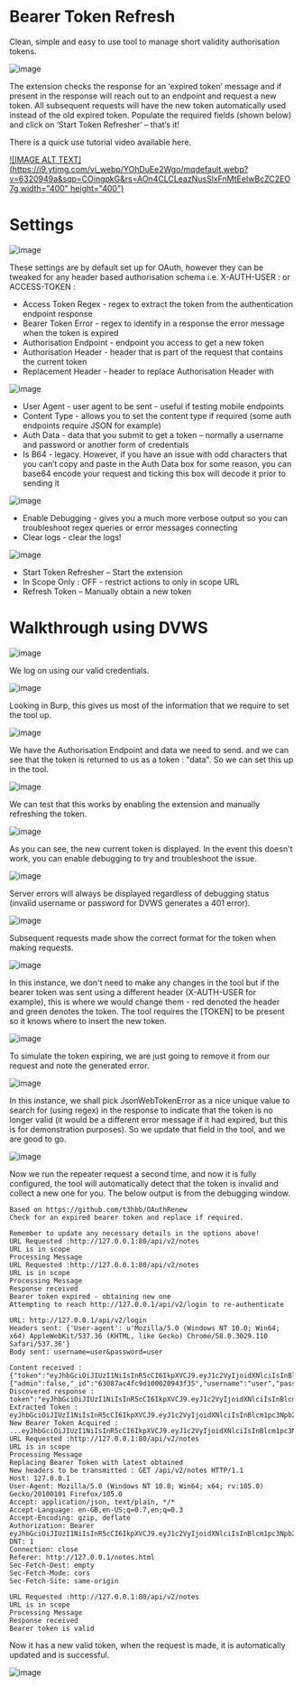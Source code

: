 # Bearer Token Refresh

 
Clean, simple and easy to use tool to manage short validity authorisation tokens.

![image](https://user-images.githubusercontent.com/110976090/188850493-57bcff7b-87c0-4e0e-a573-087d3bfc49ca.png)

The extension checks the response for an ‘expired token’ message and if present in the response will reach out to an endpoint and request a new token. All subsequent requests will have the new token automatically used instead of the old expired token. Populate the required fields (shown below) and click on ‘Start Token Refresher’ – that’s it!

There is a quick use tutorial video available here.

[![IMAGE ALT TEXT](https://i9.ytimg.com/vi_webp/YOhDuEe2Wgo/mqdefault.webp?v=6320949a&sqp=COingpkG&rs=AOn4CLCLeazNusSlxFnMtEeIwBcZC2EO7g width="400" height="400")](https://www.youtube.com/watch?v=YOhDuEe2Wgo "Bearer Token Refresh Quick Use Guide")

# Settings

![image](https://user-images.githubusercontent.com/110976090/188850663-65f4f1f7-c2f8-49c3-a89f-a74fb323483d.png)

These settings are by default set up for OAuth, however they can be tweaked for any header based authorisation schema i.e. X-AUTH-USER : or ACCESS-TOKEN : 

- Access Token Regex - regex to extract the token from the authentication endpoint response
- Bearer Token Error - regex to identify in a response the error message when the token is expired
- Authorisation Endpoint  - endpoint you access to get a new token 
- Authorisation Header - header that is part of the request that contains the current token
- Replacement Header - header to replace Authorisation Header with


![image](https://user-images.githubusercontent.com/110976090/188850742-662d23f4-afe4-40c1-844f-da93660cc7ba.png)


- User Agent - user agent to be sent - useful if testing mobile endpoints
- Content Type - allows you to set the content type if required (some auth endpoints require JSON for example)
- Auth Data - data that you submit to get a token – normally a username and password or another form of credentials
- Is B64 - legacy. However, if you have an issue with odd characters that you can’t copy and paste in the Auth Data box for some reason, you can base64 encode your request and ticking this box will decode it prior to sending it


![image](https://user-images.githubusercontent.com/110976090/188850888-f4063f22-7a6a-4360-aa20-efc31ae38cdd.png)


- Enable Debugging  - gives you a much more verbose output so you can troubleshoot regex queries or error messages connecting
- Clear logs - clear the logs! 

![image](https://user-images.githubusercontent.com/110976090/188851018-66795705-8bbe-4bd8-8725-c743547738f4.png)

- Start Token Refresher – Start the extension
- In Scope Only : OFF - restrict actions to only in scope URL
- Refresh Token – Manually obtain a new token


# Walkthrough using DVWS

![image](https://user-images.githubusercontent.com/110976090/188860063-656f6e37-3179-4678-b0c0-8412b3e69fcf.png)

We log on using our valid credentials.

![image](https://user-images.githubusercontent.com/110976090/188860161-5e6f100e-d5c4-4e04-b6ba-38fc47e460a5.png)

Looking in Burp, this gives us most of the information that we require to set the tool up.

![image](https://user-images.githubusercontent.com/110976090/188860962-afbf7297-8612-4875-92f9-3ba0d5ece2d8.png)

We have the Authorisation Endpoint and data we need to send. and we can see that the token is returned to us as a token : "data". So we can set this up in the tool.

![image](https://user-images.githubusercontent.com/110976090/188861397-3be668bb-f9e5-4156-87a1-dea326f0fea8.png)

We can test that this works by enabling the extension and manually refreshing the token. 

![image](https://user-images.githubusercontent.com/110976090/188862108-4c34b9e7-6b17-4767-9839-1c6c3c47aff6.png)

As you can see, the new current token is displayed. In the event this doesn't work, you can enable debugging to try and troubleshoot the issue.

![image](https://user-images.githubusercontent.com/110976090/188862492-0b932000-81e1-41c5-9f39-9126e44a1f35.png)

Server errors will always be displayed regardless of debugging status (invalid username or password for DVWS generates a 401 error).

![image](https://user-images.githubusercontent.com/110976090/188862724-7c8a95f7-68ec-41e7-84f2-5254847c1baa.png)

Subsequent requests made show the correct format for the token when making requests.

![image](https://user-images.githubusercontent.com/110976090/188863667-1f155798-e738-4cd1-9d9b-97a0a7cc2d53.png)

In this instance, we don't need to make any changes in the tool but if the bearer token was sent using a different header (X-AUTH-USER for example), this is where we would change them - red denoted the header and green denotes the token. The tool requires the [TOKEN] to be present so it knows where to insert the new token.

![image](https://user-images.githubusercontent.com/110976090/188864169-84eb94c4-7292-41f0-8997-a671924c6039.png)

To simulate the token expiring, we are just going to remove it from our request and note the generated error.

![image](https://user-images.githubusercontent.com/110976090/188864517-c937ca0d-7ffe-4b4e-8fca-50722e89f639.png)

In this instance, we shall pick JsonWebTokenError as a nice unique value to search for (using regex) in the response to indicate that the token is no longer valid (it would be a different error message if it had expired, but this is for demonstration purposes). So we update that field in the tool, and we are good to go.

![image](https://user-images.githubusercontent.com/110976090/188865548-f9f9d09b-cf7d-4b02-a6fa-30a459c78a80.png)

Now we run the repeater request a second time, and now it is fully configured, the tool will automatically detect that the token is invalid and collect a new one for you. The below output is from the debugging window.
```Loading Bearer Token Refresh Tool by @bb_hacks
Based on https://github.com/t3hbb/OAuthRenew
Check for an expired bearer token and replace if required.

Remember to update any necessary details in the options above!
URL Requested :http://127.0.0.1:80/api/v2/notes
URL is in scope 
Processing Message 
URL Requested :http://127.0.0.1:80/api/v2/notes
URL is in scope 
Processing Message 
Response received
Bearer token expired - obtaining new one
Attempting to reach http://127.0.0.1/api/v2/login to re-authenticate

URL: http://127.0.0.1/api/v2/login
Headers sent: {'User-agent': u'Mozilla/5.0 (Windows NT 10.0; Win64; x64) AppleWebKit/537.36 (KHTML, like Gecko) Chrome/58.0.3029.110 Safari/537.36'}
Body sent: username=user&password=user

Content received : {"token":"eyJhbGciOiJIUzI1NiIsInR5cCI6IkpXVCJ9.eyJ1c2VyIjoidXNlciIsInBlcm1pc3Npb25zIjpbInVzZXI6cmVhZCIsInVzZXI6d3JpdGUiXSwiaWF0IjoxNjYyNTQ5NzI1LCJleHAiOjE2NjI3MjI1MjUsImlzcyI6Imh0dHBzOi8vZ2l0aHViLmNvbS9zbm9vcHlzZWN1cml0eSJ9.CKtD0IFd67sgCNJ6yvbri566p8vH4oKqJWxS7OkIhC8","status":200,"result":{"admin":false,"_id":"63087ac4fc9d100020943f35","username":"user","password":"$2b$10$t7exJ4FimBZEqRTO1ECpzO7ZvAQmRK7ZV3H4f4HQzmxtSczrFq5i.","__v":0}}
Discovered response : token":"eyJhbGciOiJIUzI1NiIsInR5cCI6IkpXVCJ9.eyJ1c2VyIjoidXNlciIsInBlcm1pc3Npb25zIjpbInVzZXI6cmVhZCIsInVzZXI6d3JpdGUiXSwiaWF0IjoxNjYyNTQ5NzI1LCJleHAiOjE2NjI3MjI1MjUsImlzcyI6Imh0dHBzOi8vZ2l0aHViLmNvbS9zbm9vcHlzZWN1cml0eSJ9.CKtD0IFd67sgCNJ6yvbri566p8vH4oKqJWxS7OkIhC8"
Extracted Token : eyJhbGciOiJIUzI1NiIsInR5cCI6IkpXVCJ9.eyJ1c2VyIjoidXNlciIsInBlcm1pc3Npb25zIjpbInVzZXI6cmVhZCIsInVzZXI6d3JpdGUiXSwiaWF0IjoxNjYyNTQ5NzI1LCJleHAiOjE2NjI3MjI1MjUsImlzcyI6Imh0dHBzOi8vZ2l0aHViLmNvbS9zbm9vcHlzZWN1cml0eSJ9.CKtD0IFd67sgCNJ6yvbri566p8vH4oKqJWxS7OkIhC8
New Bearer Token Acquired : ...eyJhbGciOiJIUzI1NiIsInR5cCI6IkpXVCJ9.eyJ1c2VyIjoidXNlciIsInBlcm1pc3Npb25zIjpbInVzZXI6cmVhZCIsInVzZXI6d3JpdGUiXSwiaWF0IjoxNjYyNTQ5NzI1LCJleHAiOjE2NjI3MjI1MjUsImlzcyI6Imh0dHBzOi8vZ2l0aHViLmNvbS9zbm9vcHlzZWN1cml0eSJ9.CKtD0IFd67sgCNJ6yvbri566p8vH4oKqJWxS7OkIhC8...
URL Requested :http://127.0.0.1:80/api/v2/notes
URL is in scope 
Processing Message 
Replacing Bearer Token with latest obtained
New headers to be transmitted : GET /api/v2/notes HTTP/1.1
Host: 127.0.0.1
User-Agent: Mozilla/5.0 (Windows NT 10.0; Win64; x64; rv:105.0) Gecko/20100101 Firefox/105.0
Accept: application/json, text/plain, */*
Accept-Language: en-GB,en-US;q=0.7,en;q=0.3
Accept-Encoding: gzip, deflate
Authorization: Bearer eyJhbGciOiJIUzI1NiIsInR5cCI6IkpXVCJ9.eyJ1c2VyIjoidXNlciIsInBlcm1pc3Npb25zIjpbInVzZXI6cmVhZCIsInVzZXI6d3JpdGUiXSwiaWF0IjoxNjYyNTQ5NzI1LCJleHAiOjE2NjI3MjI1MjUsImlzcyI6Imh0dHBzOi8vZ2l0aHViLmNvbS9zbm9vcHlzZWN1cml0eSJ9.CKtD0IFd67sgCNJ6yvbri566p8vH4oKqJWxS7OkIhC8
DNT: 1
Connection: close
Referer: http://127.0.0.1/notes.html
Sec-Fetch-Dest: empty
Sec-Fetch-Mode: cors
Sec-Fetch-Site: same-origin

URL Requested :http://127.0.0.1:80/api/v2/notes
URL is in scope 
Processing Message 
Response received
Bearer token is valid
```
Now it has a new valid token, when the request is made, it is automatically updated and is successful.

![image](https://user-images.githubusercontent.com/110976090/188866593-3332c5db-f7ac-45f2-809f-e7f28904728a.png)







